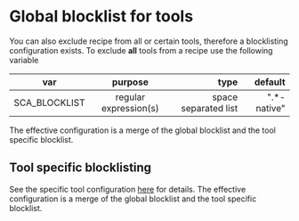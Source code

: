 # Global blocklist for tools

You can also exclude recipe from all or certain tools, therefore a blocklisting configuration exists.
To exclude __all__ tools from a recipe use the following variable

| var | purpose | type | default |
| ------------- |:-------------:| -----:| -----:|
| SCA_BLOCKLIST | regular expression(s) | space separated list | ".*-native"

The effective configuration is a merge of the global blocklist and the tool specific blocklist.

## Tool specific blocklisting

See the specific tool configuration [here](module) for details.
The effective configuration is a merge of the global blocklist and the tool specific blocklist.
